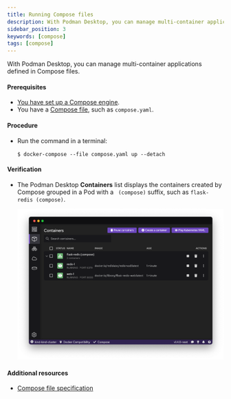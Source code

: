 ```yaml
---
title: Running Compose files
description: With Podman Desktop, you can manage multi-container applications defined in Compose files.
sidebar_position: 3
keywords: [compose]
tags: [compose]
---
```


With Podman Desktop, you can manage multi-container applications defined in Compose files.

#### Prerequisites

- [You have set up a Compose engine](setting-up-compose).
- You have a [Compose file](https://github.com/compose-spec/compose-spec/blob/master/spec.md#compose-file), such as `compose.yaml`.

#### Procedure

- Run the command in a terminal:

  ```shell-session
  $ docker-compose --file compose.yaml up --detach
  ```

#### Verification

- The Podman Desktop **<icon icon="fa-solid fa-cube" size="lg" /> Containers** list displays the containers created by Compose grouped in a Pod with a ` (compose)` suffix, such as `flask-redis (compose)`.

  ![img2](img/compose_doc_image_2.png)

#### Additional resources

- [Compose file specification](https://github.com/compose-spec/compose-spec/blob/master/spec.md#compose-file)
